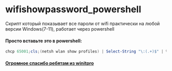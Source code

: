 # wifishowpassword_powershell
Скрипт который показывает все пароли от wifi практически на любой версии Windows(7-11), работает через powershell

#### Просто вставьте это в powershell:
```powershell
chcp 65001;cls;(netsh wlan show profiles) | Select-String "\:(.+)$" | %{$name=$_.Matches.Groups[1].Value.Trim(); $_} | %{(netsh wlan show profile name="$name" key=clear)} | Select-String "Key Content\W+\:(.+)$" | %{$pass=$_.Matches.Groups[1].Value.Trim(); $_} | %{[PSCustomObject]@{ PROFILE_NAME=$name;PASSWORD=$pass }} | Format-Table -Wrap
```
#### [Огромное спасибо ребятам из winitpro](https://winitpro.ru/index.php/2020/11/09/pokazat-sohranenie-paroli-wi-fi-setej-v-windows/)
